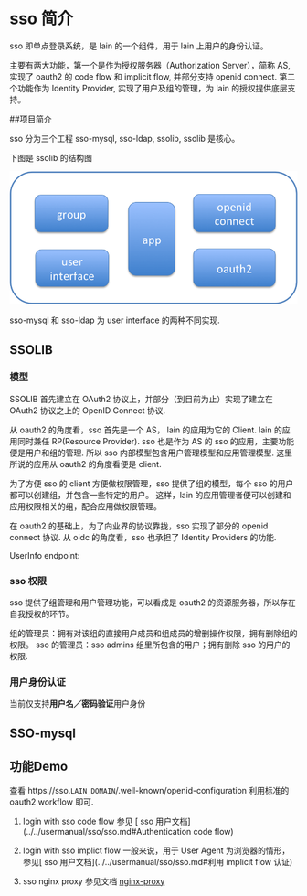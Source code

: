 # sso 简介

sso 即单点登录系统，是 lain 的一个组件，用于 lain 上用户的身份认证。

主要有两大功能，第一个是作为授权服务器（Authorization Server），简称 AS, 
实现了 oauth2 的 code flow 和 implicit flow, 并部分支持 openid connect.
第二个功能作为 Identity Provider, 实现了用户及组的管理，为 lain 的授权提供底层支持。


##项目简介

sso 分为三个工程 sso-mysql, sso-ldap, ssolib, ssolib 是核心。

下图是 ssolib 的结构图

![sso](img/sso.png)

sso-mysql 和 sso-ldap 为 user interface 的两种不同实现. 

## SSOLIB

### 模型

SSOLIB 首先建立在 OAuth2 协议上，并部分（到目前为止）实现了建立在 OAuth2 协议之上的 OpenID Connect 协议.

从 oauth2 的角度看，sso 首先是一个 AS， lain 的应用为它的 Client. 
lain 的应用同时兼任 RP(Resource Provider). sso 也是作为 AS 的 sso 的应用，主要功能便是用户和组的管理.
所以 sso 内部模型包含用户管理模型和应用管理模型. 这里所说的应用从 oauth2 的角度看便是 client. 

为了方便 sso 的 client 方便做权限管理，sso 提供了组的模型，每个 sso 的用户都可以创建组，并包含一些特定的用户。
这样，lain 的应用管理者便可以创建和应用权限相关的组，配合应用做权限管理。

在 oauth2 的基础上，为了向业界的协议靠拢，sso 实现了部分的 openid connect 协议.
从 oidc 的角度看，sso 也承担了 Identity Providers 的功能.

UserInfo endpoint: 

### sso 权限
sso 提供了组管理和用户管理功能，可以看成是 oauth2 的资源服务器，所以存在自我授权的环节。

组的管理员：拥有对该组的直接用户成员和组成员的增删操作权限，拥有删除组的权限。
sso 的管理员：sso admins 组里所包含的用户；拥有删除 sso 的用户的权限. 

### 用户身份认证

当前仅支持**用户名／密码验证**用户身份

## SSO-mysql

## 功能Demo

查看 https://sso.`LAIN_DOMAIN`/.well-known/openid-configuration
利用标准的 oauth2 workflow 即可.

1. login with sso code flow
参见 [ sso 用户文档](../../usermanual/sso/sso.md#Authentication code flow)

1. login with sso implict flow
一般来说，用于 User Agent 为浏览器的情形，参见[ sso 用户文档](../../usermanual/sso/sso.md#利用 implicit flow 认证)

1. sso nginx proxy
参见文档 [nginx-proxy](proxy.html)
